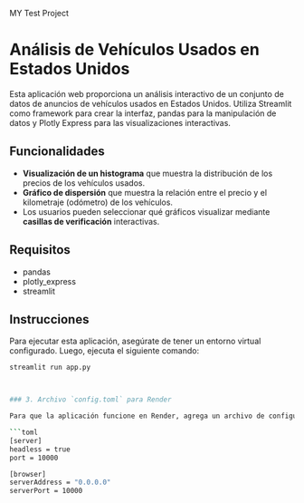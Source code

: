 MY Test Project
# Análisis de Vehículos Usados en Estados Unidos

Esta aplicación web proporciona un análisis interactivo de un conjunto de datos de anuncios de vehículos usados en Estados Unidos. Utiliza Streamlit como framework para crear la interfaz, pandas para la manipulación de datos y Plotly Express para las visualizaciones interactivas.

## Funcionalidades

- **Visualización de un histograma** que muestra la distribución de los precios de los vehículos usados.
- **Gráfico de dispersión** que muestra la relación entre el precio y el kilometraje (odómetro) de los vehículos.
- Los usuarios pueden seleccionar qué gráficos visualizar mediante **casillas de verificación** interactivas.

## Requisitos

- pandas
- plotly_express
- streamlit

## Instrucciones

Para ejecutar esta aplicación, asegúrate de tener un entorno virtual configurado. Luego, ejecuta el siguiente comando:

```bash
streamlit run app.py



### 3. Archivo `config.toml` para Render

Para que la aplicación funcione en Render, agrega un archivo de configuración `config.toml` en el directorio `streamlit/`. El archivo debe tener el siguiente contenido:

```toml
[server]
headless = true
port = 10000

[browser]
serverAddress = "0.0.0.0"
serverPort = 10000


